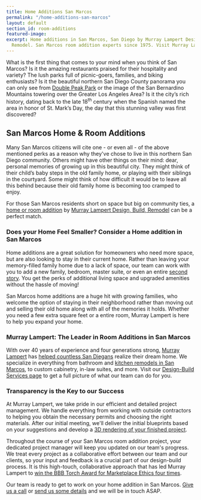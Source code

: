 ```yaml
---
title: Home Additions San Marcos
permalink: "/home-additions-san-marcos"
layout: default
section_id: room-additions
featured-image: 
excerpt: Home additions in San Marcos, San Diego by Murray Lampert Design, Build,
  Remodel. San Marcos room addition experts since 1975. Visit Murray Lampert today!
---
```


What is the first thing that comes to your mind when you think of San Marcos? Is it the amazing restaurants praised for their hospitality and variety? The lush parks full of picnic-goers, families, and biking enthusiasts? Is it the beautiful northern San Diego County panorama you can only see from [Double Peak Park](https://modernhiker.com/hike/double-peak/) or the image of the San Bernardino Mountains towering over the Greater Los Angeles Area? Is it the city’s rich history, dating back to the late 18<sup>th</sup> century when the Spanish named the area in honor of St. Mark’s Day, the day that this stunning valley was first discovered?

## San Marcos Home & Room Additions

Many San Marcos citizens will cite one - or even all - of the above mentioned perks as a reason why they've chose to live in this northern San Diego community. Others might have other things on their mind: dear, personal memories of growing up in this beautiful city. They might think of their child’s baby steps in the old family home, or playing with their siblings in the courtyard. Some might think of how difficult it would be to leave all this behind because their old family home is becoming too cramped to enjoy.

For those San Marcos residents short on space but big on community ties, a [home or room addition](/san-diego-room-additions) by [Murray Lampert Design, Build, Remodel](/) can be a perfect match.

### Does your Home Feel Smaller? Consider a Home addition in San Marcos

Home additions are a great solution for homeowners who need more space, but are also looking to stay in their current home. Rather than leaving your memory-filled family home due to a lack of space, our team can work with you to add a new family, bedroom, master suite, or even an entire [second story](/san-diego-second-story-addition). You get the perks of additional living space and upgraded amenities without the hassle of moving!

San Marcos home additions are a huge hit with growing families, who welcome the option of staying in their neighborhood rather than moving out and selling their old home along with all of the memories it holds. Whether you need a few extra square feet or a entire room, Murray Lampert is here to help you expand your home.

### Murray Lampert: The Leader in Room Additions in San Marcos

With over 40 years of experience and four generations strong, [Murray Lampert](/about-murray-lampert-design-build-remodel) has [helped countless San Diegans](/testimonials) realize their dream home. We specialize in everything from bathroom and [kitchen remodels in San Marcos](/kitchen-remodel-san-marcos), to custom cabinetry, in-law suites, and more. Visit our [Design-Build Services page](/design-build-services-san-diego) to get a full picture of what our team can do for you.

### Transparency is the Key to our Success

At Murray Lampert, we take pride in our efficient and detailed project management. We handle everything from working with outside contractors to helping you obtain the necessary permits and choosing the right materials. After our initial meeting, we'll deliver the initial blueprints based on your suggestions and develop a [3D rendering of your finished project](/3d-architectural-rendering-services).

Throughout the course of your San Marcos room addition project, your dedicated project manager will keep you updated on our team's progress. We treat every project as a collaborative effort between our team and our clients, so your input and feedback is a crucial part of our design-build process. It is this high-touch, collaborative approach that has led Murray Lampert to [win the BBB Torch Award for Marketplace Ethics four times](/another-better-business-bureau-torch-award).

Our team is ready to get to work on your home addition in San Marcos. [Give us a call](tel:+6192859222) or [send us some details](#quick-contact) and we will be in touch ASAP.
